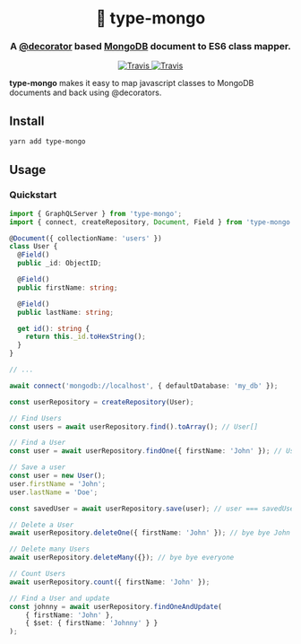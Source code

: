 <h1 align="center" style="border-bottom: none;">🔗 type-mongo</h1>
<h3 align="center">A <a href="https://www.typescriptlang.org/docs/handbook/decorators.html">@decorator</a> based <a href="https://www.mongodb.com/">MongoDB</a> document to ES6 class mapper.</h3>
<p align="center">
    <a href="https://travis-ci.org/j/type-mongo">
        <img alt="Travis" src="https://img.shields.io/travis/j/type-mongo/preview.svg">
    </a>
    <a href="https://codecov.io/gh/j/type-mongo/branch/preview">
        <img alt="Travis" src="https://img.shields.io/codecov/c/github/j/type-mongo/preview.svg">
    </a>
</p>

**type-mongo** makes it easy to map javascript classes to MongoDB documents and back using @decorators.

## Install

```sh
yarn add type-mongo
```

## Usage

### Quickstart

```ts
import { GraphQLServer } from 'type-mongo';
import { connect, createRepository, Document, Field } from 'type-mongo';

@Document({ collectionName: 'users' })
class User {
  @Field()
  public _id: ObjectID;

  @Field()
  public firstName: string;

  @Field()
  public lastName: string;

  get id(): string {
    return this._id.toHexString();
  }
}

// ...

await connect('mongodb://localhost', { defaultDatabase: 'my_db' });

const userRepository = createRepository(User);

// Find Users
const users = await userRepository.find().toArray(); // User[]

// Find a User
const user = await userRepository.findOne({ firstName: 'John' }); // User

// Save a user
const user = new User();
user.firstName = 'John';
user.lastName = 'Doe';

const savedUser = await userRepository.save(user); // user === savedUser

// Delete a User
await userRepository.deleteOne({ firstName: 'John' }); // bye bye John

// Delete many Users
await userRepository.deleteMany({}); // bye bye everyone

// Count Users
await userRepository.count({ firstName: 'John' });

// Find a User and update
const johnny = await userRepository.findOneAndUpdate(
    { firstName: 'John' },
    { $set: { firstName: 'Johnny' } }
);

```